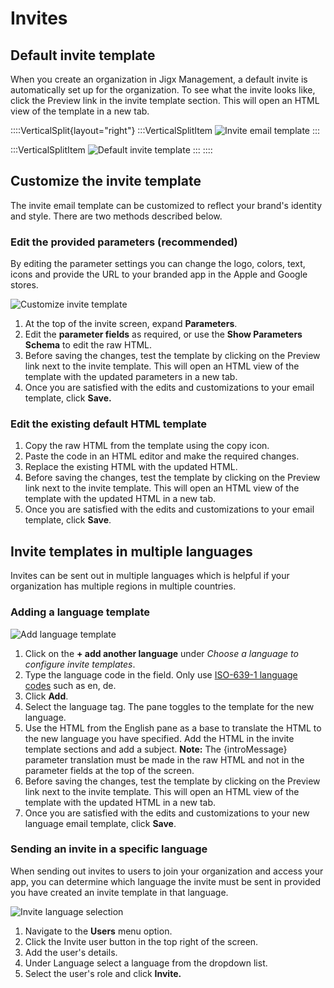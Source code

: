 # Invites

## Default invite template

When you create an organization in Jigx Management, a default invite is automatically set up for the organization. To see what the invite looks like, click the Preview link in the invite template section. This will open an HTML view of the template in a new tab.

::::VerticalSplit{layout="right"} :::VerticalSplitItem ![Invite email template](https://archbee-image-uploads.s3.amazonaws.com/x7vdIDH6-ScTprfmi2XXX/IAlOQ0IZHIdLPlFOK2-uW_jm-invitetemplate.png) :::

:::VerticalSplitItem ![Default invite template](https://archbee-image-uploads.s3.amazonaws.com/x7vdIDH6-ScTprfmi2XXX/lE29gpALA0XQMX-QdpnsP_jm-invitehtml.png) ::: ::::

## Customize the invite template

The invite email template can be customized to reflect your brand's identity and style. There are two methods described below.

### Edit the provided parameters (recommended)

By editing the parameter settings you can change the logo, colors, text, icons and provide the URL to your branded app in the Apple and Google stores.

![Customize invite template](https://archbee-image-uploads.s3.amazonaws.com/x7vdIDH6-ScTprfmi2XXX/jXUX9fFxG8y23I_e-4oT3_jm-customtemp.gif)

1. At the top of the invite screen, expand **Parameters**.
2. Edit the **parameter fields** as required, or use the **Show Parameters Schema** to edit the raw HTML.
3. Before saving the changes, test the template by clicking on the Preview link next to the invite template. This will open an HTML view of the template with the updated parameters in a new tab.
4. Once you are satisfied with the edits and customizations to your email template, click **Save.**

### Edit the existing default HTML template

1. Copy the raw HTML from the template using the copy icon.
2. Paste the code in an HTML editor and make the required changes.
3. Replace the existing HTML with the updated HTML.
4. Before saving the changes, test the template by clicking on the Preview link next to the invite template. This will open an HTML view of the template with the updated HTML in a new tab.
5. Once you are satisfied with the edits and customizations to your email template, click **Save**.

## Invite templates in multiple languages

Invites can be sent out in multiple languages which is helpful if your organization has multiple regions in multiple countries.

### Adding a language template

![Add language template](https://archbee-image-uploads.s3.amazonaws.com/x7vdIDH6-ScTprfmi2XXX/3R_f0g1CpPWCPK494cfFj_jm-langinvite.gif)

1. Click on the **+ add another language** under _Choose a language to configure invite templates_.
2. Type the language code in the field. Only use [ISO-639-1 language codes](https://en.wikipedia.org/wiki/List_of_ISO_639-1_codes) such as en, de.
3. Click **Add**.
4. Select the language tag. The pane toggles to the template for the new language.
5. Use the HTML from the English pane as a base to translate the HTML to the new language you have specified. Add the HTML in the invite template sections and add a subject. **Note:** The {introMessage} parameter translation must be made in the raw HTML and not in the parameter fields at the top of the screen.
6. Before saving the changes, test the template by clicking on the Preview link next to the invite template. This will open an HTML view of the template with the updated HTML in a new tab.
7. Once you are satisfied with the edits and customizations to your new language email template, click **Save**.

### Sending an invite in a specific language

When sending out invites to users to join your organization and access your app, you can determine which language the invite must be sent in provided you have created an invite template in that language.

![Invite language selection](https://archbee-image-uploads.s3.amazonaws.com/x7vdIDH6-ScTprfmi2XXX/wrsGi5UfWDh-CFJ_FWSGs_jm-langinvite.png)

1. Navigate to the **Users** menu option.
2. Click the Invite user button in the top right of the screen.
3. Add the user's details.
4. Under Language select a language from the dropdown list.
5. Select the user's role and click **Invite.**

